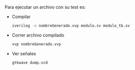 Para ejecutar un archivo con su test es:

- Compilar 
    ```bash
    iverilog -o nombreGenerado.vvp modulo.sv modulo_tb.sv
    ```
- Correr archivo compilado
    ```bash
    vvp nombreGenerado.vvp
    ```
- Ver señales
    ```bash
    gtkwave dump.vcd 
    ```
